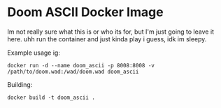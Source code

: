 # Doom ASCII Docker Image

Im not really sure what this is or who its for, but I'm just going to leave it here.
uhh run the container and just kinda play i guess, idk im sleepy.

Example usage ig:
```
docker run -d --name doom_ascii -p 8008:8008 -v /path/to/doom.wad:/wad/doom.wad doom_ascii
```

Building:
```
docker build -t doom_ascii .
```